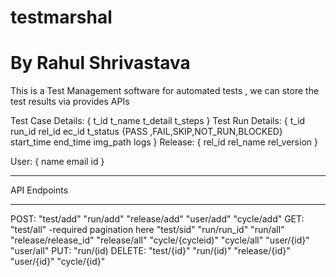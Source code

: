# testmarshal
# By Rahul Shrivastava
This is a Test Management software for automated tests , we can store the test results via provides APIs 


Test Case Details:
    {
        t_id
        t_name
        t_detail
        t_steps
    }
Test Run Details:
    {
        t_id
        run_id
        rel_id
        ec_id
        t_status {PASS ,FAIL,SKIP,NOT_RUN,BLOCKED}
        start_time
        end_time
        img_path
        logs
    }
Release:
{
    rel_id
    rel_name
    rel_version
}

User:
{ 
  name
  email
  id
}
________________________________________________________
API Endpoints
________________________________________________________
POST:
    "test/add"
    "run/add"
    "release/add"
    "user/add"
    "cycle/add"
GET:
    "test/all"   -required pagination here 
    "test/sid"
    "run/run_id"
    "run/all"
    "release/release_id"
    "release/all"
    "cycle/{cycleid)"
    "cycle/all"
    "user/{id}"
    "user/all"
PUT:
    "run/(id)
DELETE:
    "test/{id}"
    "run/(id)"
    "release/{id}"
    "user/{id}" "cycle/{id}"